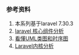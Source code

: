 ### 参考资料
1. 本系列基于laravel 7.30.3
1. [laravel 核心组件分析](https://sunnyingit.github.io/book)
1. [看懂UML类图和时序图](https://design-patterns.readthedocs.io/zh_CN/latest/read_uml.html)
1. [Laravel内核分析](https://learnku.com/docs/laravel-kernel)
